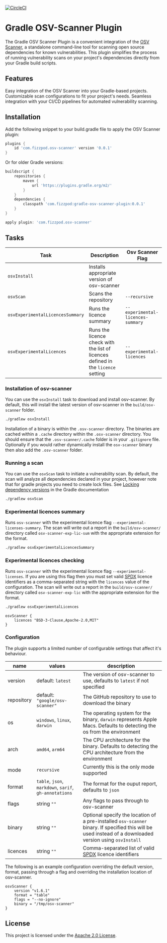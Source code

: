 [![CircleCI](https://circleci.com/gh/boxheed/gradle-osv-scanner-plugin/tree/main.svg?style=shield)](https://circleci.com/gh/boxheed/gradle-osv-scanner-plugin/tree/main)

# Gradle OSV-Scanner Plugin

The Gradle OSV Scanner Plugin is a convenient integration of the [OSV Scanner](http://osv.dev), a standalone command-line tool for scanning open source dependencies for known vulnerabilities. This plugin simplifies the process of running vulnerability scans on your project's dependencies directly from your Gradle build scripts.

## Features

Easy integration of the OSV Scanner into your Gradle-based projects.
Customizable scan configurations to fit your project's needs.
Seamless integration with your CI/CD pipelines for automated vulnerability scanning.

## Installation

Add the following snippet to your build.gradle file to apply the OSV Scanner plugin:

```groovy
plugins {
    id 'com.fizzpod.osv-scanner' version '0.0.1'
}
```

Or for older Gradle versions:

```groovy
buildscript {
    repositories {
        maven {
            url 'https://plugins.gradle.org/m2/'
        }
    }
    dependencies {
        classpath 'com.fizzpod:gradle-osv-scanner-plugin:0.0.1'
    }
}

apply plugin: 'com.fizzpod.osv-scanner'
```

## Tasks

| Task | Description | Osv Scanner Flag |
|------|-------------|----------|
| `osvInstall` | Installs appropriate version of osv-scanner | |
| `osvScan` | Scans the repository | `--recursive` |
| `osvExperimentalLicencesSummary` | Runs the licence summary | `--experimental-licences-summary` | 
| `osvExperimentalLicences` | Runs the licence check with the list of licences defined in the `licence` setting | `--experimental-licences` | 

### Installation of osv-scanner
You can use the `osvInstall` task to download and install osv-scanner. By default, this will install the latest version of osv-scanner in the `build/osv-scanner` folder.

```bash
./gradlew osvInstall
```

Installation of a binary is within the `.osv-scanner` directory. The binaries are cached within a `.cache` directory within the 
`.osv-scanner` directory. You should ensure that the `.osv-scanner/.cache` folder is in your `.gitignore` file. Optionally if you would rather dynamically install the `osv-scanner` binary then also add the `.osv-scanner` folder.

### Running a scan
You can use the `osvScan` task to initiate a vulnerability scan. By default, the scan will analyze all dependencies declared in your project, however note that for gradle projects you need to create lock files. 
See [Locking dependency versions](https://docs.gradle.org/current/userguide/dependency_locking.html) in the Gradle documentation

```bash
./gradlew osvScan
```

### Experimental licences summary
Runs `osv-scanner` with the experimental licence flag `--experimental-licenses-summary`. The scan will write out a report in the `build/osv-scanner/` directory called `osv-scanner-exp-lic-sum` with the appropriate extension for the format. 

```bash
./gradlew osvExperimentalLicencesSummary
```

### Experimental licences checking
Runs `osv-scanner` with the experimental licence flag `--experimental-licenses`. If you are using this flag then you must set
valid [SPDX](https://spdx.org/licenses/) licence identifiers as a comma-separated string with the `licences` value of the configuration. The scan will write out a report in the `build/osv-scanner/` directory called `osv-scanner-exp-lic` with the appropriate extension for the format. 

```bash
./gradlew osvExperimentalLicences
```

```
osvScanner {
    licences "BSD-3-Clause,Apache-2.0,MIT"
}
```

### Configuration
The plugin supports a limited number of configurable settings that affect it's behaviour.

| name | values | description |
|------|--------|-------------|
| version | default: `latest` | The version of osv-scanner to use, defaults to `latest` if not specified |
| repository | default: `"google/osv-scanner"` | The GitHub repository to use to download the binary |
| os | `windows`, `linux`, `darwin` | The operating system for the binary, `darwin` represents Apple Macs. Defaults to detecting the os from the environment |
| arch | `amd64`, `arm64` | The CPU architecture for the binary. Defaults to detecting the CPU architecture from the environment |
| mode | `recursive` | Currently this is the only mode supported |
| format | `table`, `json`, `markdown`, `sarif`, `gh-annotations` | The format for the ouput report, defaults to `json` |
| flags | string `""` | Any flags to pass through to osv-scanner |
| binary | string `""` | Optional specify the location of a pre-installed `osv-scanner` binary. If specified this will be used instead of a downloaded version using `osvInstall` |
| licences | string `""` | Comma-separated list of valid [SPDX](https://spdx.org/licenses/) licence identifiers | 

The following is an example configuration overriding the default version, format, passing through a flag and overriding the installation location of osv-scanner.

```
osvScanner {
    version "v1.6.1"
    format = "table"
    flags = "--no-ignore"
    binary = "/tmp/osv-scanner"
}
```

## License
This project is licensed under the [Apache 2.0 License](https://spdx.org/licenses/Apache-2.0.html).